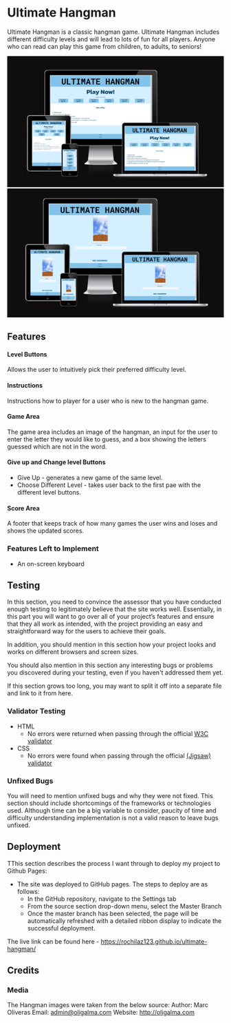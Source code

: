 # Ultimate Hangman

Ultimate Hangman is a classic hangman game. Ultimate Hangman includes different difficulty levels and will lead to lots of fun for all players. Anyone who can read can play this game from children, to adults, to seniors!
 
![Responsice Mockup](readme-assets/AmIResponsive1.PNG)
![Responsice Mockup](readme-assets/AmIResponsive2.PNG)

## Features 

#### Level Buttons
Allows the user to intuitively pick their preferred difficulty level.

#### Instructions
Instructions how to player for a user who is new to the hangman game.

#### Game Area
The game area includes an image of the hangman, an input for the user to enter the letter they would like to guess, and a box showing the letters guessed which are not in the word.

#### Give up and Change level Buttons
* Give Up - generates a new game of the same level.
* Choose Different Level - takes user back to the first pae with the different level buttons.

#### Score Area
A footer that keeps track of how many games the user wins and loses and shows the updated scores.

### Features Left to Implement

- An on-screen keyboard

## Testing 

In this section, you need to convince the assessor that you have conducted enough testing to legitimately believe that the site works well. Essentially, in this part you will want to go over all of your project’s features and ensure that they all work as intended, with the project providing an easy and straightforward way for the users to achieve their goals.

In addition, you should mention in this section how your project looks and works on different browsers and screen sizes.

You should also mention in this section any interesting bugs or problems you discovered during your testing, even if you haven't addressed them yet.

If this section grows too long, you may want to split it off into a separate file and link to it from here.


### Validator Testing 

- HTML
  - No errors were returned when passing through the official [W3C validator](https://validator.w3.org/nu/?doc=https%3A%2F%2Fcode-institute-org.github.io%2Flove-running-2.0%2Findex.html)
- CSS
  - No errors were found when passing through the official [(Jigsaw) validator](https://jigsaw.w3.org/css-validator/validator?uri=https%3A%2F%2Frochilaz123.github.io%2Fultimate-hangman%2F&profile=css3svg&usermedium=all&warning=1&vextwarning=&lang=en)

### Unfixed Bugs

You will need to mention unfixed bugs and why they were not fixed. This section should include shortcomings of the frameworks or technologies used. Although time can be a big variable to consider, paucity of time and difficulty understanding implementation is not a valid reason to leave bugs unfixed. 

## Deployment

TThis section describes the process I want through to deploy my project to Github Pages:

- The site was deployed to GitHub pages. The steps to deploy are as follows: 
  - In the GitHub repository, navigate to the Settings tab 
  - From the source section drop-down menu, select the Master Branch
  - Once the master branch has been selected, the page will be automatically refreshed with a detailed ribbon display to indicate the successful deployment. 

The live link can be found here - https://rochilaz123.github.io/ultimate-hangman/


## Credits 

### Media

The Hangman images were taken from the below source:
Author: Marc Oliveras
Email: admin@oligalma.com
Website: http://oligalma.com 


